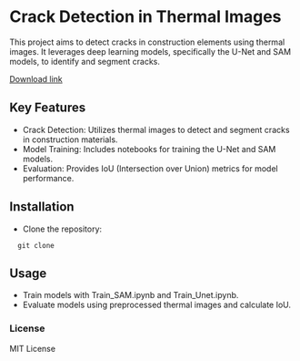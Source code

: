 # Crack Detection in Thermal Images
This project aims to detect cracks in construction elements using thermal images. It leverages deep learning models, specifically the U-Net and SAM models, to identify and segment cracks.

[Download link](https://github.com/deathinred2000/crack_thermal_detection/releases)

## Key Features
- Crack Detection: Utilizes thermal images to detect and segment cracks in construction materials.
- Model Training: Includes notebooks for training the U-Net and SAM models.
- Evaluation: Provides IoU (Intersection over Union) metrics for model performance.

## Installation
- Clone the repository:
```
  git clone 
```

## Usage
- Train models with Train_SAM.ipynb and Train_Unet.ipynb.
- Evaluate models using preprocessed thermal images and calculate IoU.

### License
MIT License
